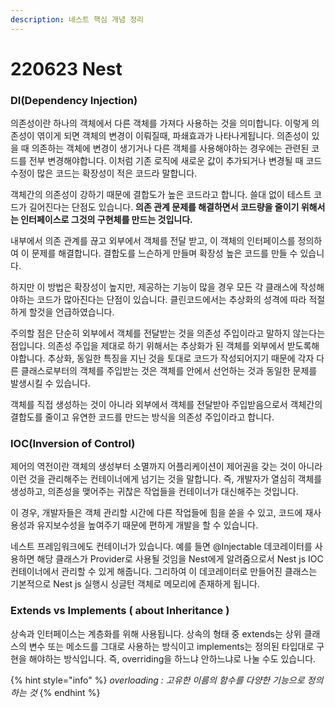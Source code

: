 ```yaml
---
description: 네스트 핵심 개념 정리
---
```


# 220623 Nest



### DI(Dependency Injection)

의존성이란 하나의 객체에서 다른 객체를 가져다 사용하는 것을 의미합니다. 이렇게 의존성이 엮이게 되면 객체의 변경이 이뤄질때, 파쇄효과가 나타나게됩니다. 의존성이 있을 때 의존하는 객체에 변경이 생기거나 다른 객체를 사용해야하는 경우에는 관련된 코드를 전부 변경해야합니다. 이처럼 기존 로직에 새로운 값이 추가되거나 변경될 때 코드 수정이 많은 코드는 확장성이 적은 코드라 말합니다.

객체간의 의존성이 강하기 때문에 결합도가 높은 코드라고 합니다. 쓸대 없이 테스트 코드가 길어진다는 단점도 있습니다. **의존 관계 문제를 해결하면서 코드량을 줄이기 위해서는 인터페이스로 그것의 구현체를 만드는 것입니다.**

내부에서 의존 관계를 끊고 외부에서 객체를 전달 받고, 이 객체의 인터페이스를 정의하여 이 문제를 해결합니다. 결합도를 느슨하게 만들며 확장성 높은 코드를 만들 수 있습니다.

하지만 이 방법은 확장성이 높지만, 제공하는 기능이 많을 경우 모든 각 클래스에 작성해야하는 코드가 많아진다는 단점이 있습니다. 클린코드에서는 추상화의 성격에 따라 적절하게 할것을 언급하였습니다.

주의할 점은 단순히 외부에서 객체를 전달받는 것을 의존성 주입이라고 말하지 않는다는 점입니다. 의존성 주입을 제대로 하기 위해서는 추상화가 된 객체를 외부에서 받도록해야합니다. 추상화, 동일한 특징을 지닌 것을 토대로 코드가 작성되어지기 때문에 각자 다른 클래스로부터의 객체를 주입받는 것은 객체를 안에서 선언하는 것과 동일한 문제를 발생시킬 수 있습니다.

객체를 직접 생성하는 것이 아니라 외부에서 객체를 전달받아 주입받음으로서 객체간의 결합도를 줄이고 유연한 코드를 만드는 방식을 의존성 주입이라고 합니다.





### **IOC(Inversion of Control)**

제어의 역전이란 객체의 생성부터 소멸까지 어플리케이션이 제어권을 갖는 것이 아니라 이런 것을 관리해주는 컨테이너에게 넘기는 것을 말합니다. 즉, 개발자가 열심히 객체를 생성하고, 의존성을 맺어주는 귀찮은 작업들을 컨테이너가 대신해주는 것입니다.

이 경우, 개발자들은 객체 관리할 시간에 다른 작업들에 힘을 쏟을 수 있고, 코드에 재사용성과 유지보수성을 높여주기 때문에 편하게 개발을 할 수 있습니다.

네스트 프레임워크에도 컨테이너가 있습니다. 예를 들면 @Injectable 데코레이터를 사용하면 해당 클래스가 Provider로 사용될 것임을 Nest에게 알려줌으로서 Nest js IOC 컨테이너에서 관리할 수 있게 해줍니다. 그리하여 이 데코레이터로 만들어진 클래스는 기본적으로 Nest js 실행시 싱글턴 객체로 메모리에 존재하게 됩니다.





### **Extends vs Implements ( about Inheritance )**

상속과 인터페이스는 계층화를 위해 사용됩니다. 상속의 형태 중 extends는 상위 클래스의 변수 또는 메소드를 그대로 사용하는 방식이고 implements는 정의된 타입대로 구현을 해야하는 방식입니다. 즉, overriding을 하느냐 안하느냐로 나눌 수도 있습니다.

{% hint style="info" %}
_overloading : 고유한 이름의 함수를 다양한 기능으로 정의하는 것_
{% endhint %}
